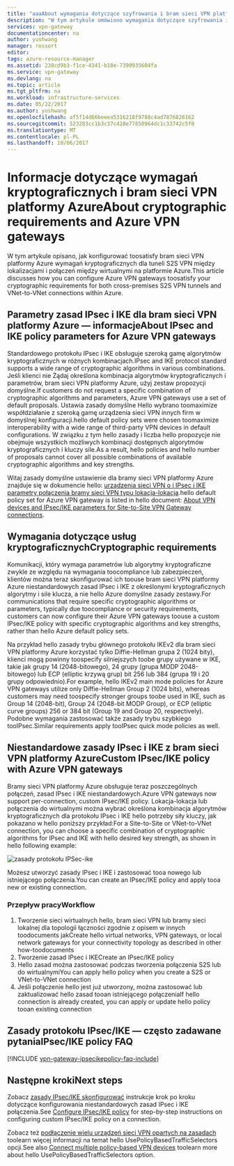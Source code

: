 ```yaml
---
title: "aaaAbout wymagania dotyczące szyfrowania i bram sieci VPN platformy Azure | Dokumentacja firmy Microsoft"
description: "W tym artykule omówiono wymagania dotyczące szyfrowania i bram sieci VPN platformy Azure"
services: vpn-gateway
documentationcenter: na
author: yushwang
manager: rossort
editor: 
tags: azure-resource-manager
ms.assetid: 238cd9b3-f1ce-4341-b18e-7390935604fa
ms.service: vpn-gateway
ms.devlang: na
ms.topic: article
ms.tgt_pltfrm: na
ms.workload: infrastructure-services
ms.date: 05/22/2017
ms.author: yushwang
ms.openlocfilehash: af5f14d66beeea5316218f9788c4ad7876826162
ms.sourcegitcommit: 523283cc1b3c37c428e77850964dc1c33742c5f0
ms.translationtype: MT
ms.contentlocale: pl-PL
ms.lasthandoff: 10/06/2017
---
```

# <a name="about-cryptographic-requirements-and-azure-vpn-gateways"></a><span data-ttu-id="54df7-103">Informacje dotyczące wymagań kryptograficznych i bram sieci VPN platformy Azure</span><span class="sxs-lookup"><span data-stu-id="54df7-103">About cryptographic requirements and Azure VPN gateways</span></span>

<span data-ttu-id="54df7-104">W tym artykule opisano, jak konfigurować toosatisfy bram sieci VPN platformy Azure wymagań kryptograficznych dla tuneli S2S VPN między lokalizacjami i połączeń między wirtualnymi na platformie Azure.</span><span class="sxs-lookup"><span data-stu-id="54df7-104">This article discusses how you can configure Azure VPN gateways toosatisfy your cryptographic requirements for both cross-premises S2S VPN tunnels and VNet-to-VNet connections within Azure.</span></span> 

## <a name="about-ipsec-and-ike-policy-parameters-for-azure-vpn-gateways"></a><span data-ttu-id="54df7-105">Parametry zasad IPsec i IKE dla bram sieci VPN platformy Azure — informacje</span><span class="sxs-lookup"><span data-stu-id="54df7-105">About IPsec and IKE policy parameters for Azure VPN gateways</span></span>
<span data-ttu-id="54df7-106">Standardowego protokołu IPsec i IKE obsługuje szeroką gamę algorytmów kryptograficznych w różnych kombinacjach.</span><span class="sxs-lookup"><span data-stu-id="54df7-106">IPsec and IKE protocol standard supports a wide range of cryptographic algorithms in various combinations.</span></span> <span data-ttu-id="54df7-107">Jeśli klienci nie Żądaj określona kombinacja algorytmów kryptograficznych i parametrów, bram sieci VPN platformy Azure, użyj zestaw propozycji domyślne.</span><span class="sxs-lookup"><span data-stu-id="54df7-107">If customers do not request a specific combination of cryptographic algorithms and parameters, Azure VPN gateways use a set of default proposals.</span></span> <span data-ttu-id="54df7-108">Ustawia zasady domyślne Hello wybrano toomaximize współdziałanie z szeroką gamę urządzenia sieci VPN innych firm w domyślnej konfiguracji.</span><span class="sxs-lookup"><span data-stu-id="54df7-108">hello default policy sets were chosen toomaximize interoperability with a wide range of third-party VPN devices in default configurations.</span></span> <span data-ttu-id="54df7-109">W związku z tym hello zasady i liczba hello propozycje nie obejmuje wszystkich możliwych kombinacji dostępnych algorytmów kryptograficznych i kluczy sile.</span><span class="sxs-lookup"><span data-stu-id="54df7-109">As a result, hello policies and hello number of proposals cannot cover all possible combinations of available cryptographic algorithms and key strengths.</span></span>

<span data-ttu-id="54df7-110">Witaj zasady domyślne ustawienie dla bramy sieci VPN platformy Azure znajduje się w dokumencie hello: [urządzenia sieci VPN o i IPsec i IKE parametry połączenia bramy sieci VPN typu lokacja-lokacja](vpn-gateway-about-vpn-devices.md).</span><span class="sxs-lookup"><span data-stu-id="54df7-110">hello default policy set for Azure VPN gateway is listed in hello document: [About VPN devices and IPsec/IKE parameters for Site-to-Site VPN Gateway connections](vpn-gateway-about-vpn-devices.md).</span></span>

## <a name="cryptographic-requirements"></a><span data-ttu-id="54df7-111">Wymagania dotyczące usług kryptograficznych</span><span class="sxs-lookup"><span data-stu-id="54df7-111">Cryptographic requirements</span></span>
<span data-ttu-id="54df7-112">Komunikacji, który wymaga parametrów lub algorytmy kryptograficzne zwykle ze względu na wymagania toocompliance lub zabezpieczeń, klientów można teraz skonfigurować ich toouse bram sieci VPN platformy Azure niestandardowych zasad IPsec i IKE z określonymi kryptograficznych algorytmy i sile klucza, a nie hello Azure domyślne zasady zestawy.</span><span class="sxs-lookup"><span data-stu-id="54df7-112">For communications that require specific cryptographic algorithms or parameters, typically due toocompliance or security requirements, customers can now configure their Azure VPN gateways toouse a custom IPsec/IKE policy with specific cryptographic algorithms and key strengths, rather than hello Azure default policy sets.</span></span>

<span data-ttu-id="54df7-113">Na przykład hello zasady trybu głównego protokołu IKEv2 dla bram sieci VPN platformy Azure korzystać tylko Diffie-Hellman grupa 2 (1024 bity), klienci mogą powinny toospecify silniejszych toobe grupy używane w IKE, takie jak grupy 14 (2048-bitowego), 24 grupy (grupa MODP 2048-bitowego) lub ECP (elliptic krzywą grup) bit 256 lub 384 (grupa 19 i 20 grupy odpowiednio).</span><span class="sxs-lookup"><span data-stu-id="54df7-113">For example, hello IKEv2 main mode policies for Azure VPN gateways utilize only Diffie-Hellman Group 2 (1024 bits), whereas customers may need toospecify stronger groups toobe used in IKE, such as Group 14 (2048-bit), Group 24 (2048-bit MODP Group), or ECP (elliptic curve groups) 256 or 384 bit (Group 19 and Group 20, respectively).</span></span> <span data-ttu-id="54df7-114">Podobne wymagania zastosować także zasady trybu szybkiego tooIPsec.</span><span class="sxs-lookup"><span data-stu-id="54df7-114">Similar requirements apply tooIPsec quick mode policies as well.</span></span>

## <a name="custom-ipsecike-policy-with-azure-vpn-gateways"></a><span data-ttu-id="54df7-115">Niestandardowe zasady IPsec i IKE z bram sieci VPN platformy Azure</span><span class="sxs-lookup"><span data-stu-id="54df7-115">Custom IPsec/IKE policy with Azure VPN gateways</span></span>
<span data-ttu-id="54df7-116">Bramy sieci VPN platformy Azure obsługuje teraz poszczególnych połączeń, zasad IPsec i IKE niestandardowych.</span><span class="sxs-lookup"><span data-stu-id="54df7-116">Azure VPN gateways now support per-connection, custom IPsec/IKE policy.</span></span> <span data-ttu-id="54df7-117">Lokacja-lokacja lub połączenia do wirtualnymi można wybrać określona kombinacja algorytmów kryptograficznych dla protokołu IPsec i IKE hello potrzeby siły kluczy, jak pokazano w hello poniższy przykład:</span><span class="sxs-lookup"><span data-stu-id="54df7-117">For a Site-to-Site or VNet-to-VNet connection, you can choose a specific combination of cryptographic algorithms for IPsec and IKE with hello desired key strength, as shown in hello following example:</span></span>

![zasady protokołu IPSec-ike](./media/vpn-gateway-about-compliance-crypto/ipsecikepolicy.png)

<span data-ttu-id="54df7-119">Możesz utworzyć zasady IPsec i IKE i zastosować tooa nowego lub istniejącego połączenia.</span><span class="sxs-lookup"><span data-stu-id="54df7-119">You can create an IPsec/IKE policy and apply tooa new or existing connection.</span></span> 

### <a name="workflow"></a><span data-ttu-id="54df7-120">Przepływ pracy</span><span class="sxs-lookup"><span data-stu-id="54df7-120">Workflow</span></span>

1. <span data-ttu-id="54df7-121">Tworzenie sieci wirtualnych hello, bram sieci VPN lub bramy sieci lokalnej dla topologii łączności zgodnie z opisem w innych toodocuments jak</span><span class="sxs-lookup"><span data-stu-id="54df7-121">Create hello virtual networks, VPN gateways, or local network gateways for your connectivity topology as described in other how-toodocuments</span></span>
2. <span data-ttu-id="54df7-122">Tworzenie zasad IPsec i IKE</span><span class="sxs-lookup"><span data-stu-id="54df7-122">Create an IPsec/IKE policy</span></span>
3. <span data-ttu-id="54df7-123">Hello zasad można zastosować podczas tworzenia połączenia S2S lub do wirtualnymi</span><span class="sxs-lookup"><span data-stu-id="54df7-123">You can apply hello policy when you create a S2S or VNet-to-VNet connection</span></span>
4. <span data-ttu-id="54df7-124">Jeśli połączenie hello jest już utworzony, można zastosować lub zaktualizować hello zasad tooan istniejącego połączenia</span><span class="sxs-lookup"><span data-stu-id="54df7-124">If hello connection is already created, you can apply or update hello policy tooan existing connection</span></span>


## <a name="ipsecike-policy-faq"></a><span data-ttu-id="54df7-125">Zasady protokołu IPsec/IKE — często zadawane pytania</span><span class="sxs-lookup"><span data-stu-id="54df7-125">IPsec/IKE policy FAQ</span></span>

[!INCLUDE [vpn-gateway-ipsecikepolicy-faq-include](../../includes/vpn-gateway-ipsecikepolicy-faq-include.md)]


## <a name="next-steps"></a><span data-ttu-id="54df7-126">Następne kroki</span><span class="sxs-lookup"><span data-stu-id="54df7-126">Next steps</span></span>
<span data-ttu-id="54df7-127">Zobacz [zasady IPsec/IKE skonfigurować](vpn-gateway-ipsecikepolicy-rm-powershell.md) instrukcje krok po kroku dotyczące konfigurowania niestandardowych zasad IPsec i IKE połączenia.</span><span class="sxs-lookup"><span data-stu-id="54df7-127">See [Configure IPsec/IKE policy](vpn-gateway-ipsecikepolicy-rm-powershell.md) for step-by-step instructions on configuring custom IPsec/IKE policy on a connection.</span></span>

<span data-ttu-id="54df7-128">Zobacz też [podłączenie wielu urządzeń sieci VPN opartych na zasadach](vpn-gateway-connect-multiple-policybased-rm-ps.md) toolearn więcej informacji na temat hello UsePolicyBasedTrafficSelectors opcji.</span><span class="sxs-lookup"><span data-stu-id="54df7-128">See also [Connect multiple policy-based VPN devices](vpn-gateway-connect-multiple-policybased-rm-ps.md) toolearn more about hello UsePolicyBasedTrafficSelectors option.</span></span>
